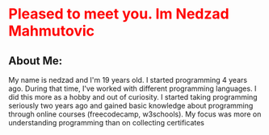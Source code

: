 
 <h1 style="color: red;">Pleased to meet you. Im Nedzad Mahmutovic </h1>

<h2>About Me:</h2>
<p>My name is nedzad and I'm 19 years old. I started programming 4 years ago. During that time, I've worked with different programming languages. I did this more as a hobby and out of curiosity. I started taking programming seriously two years ago and gained basic knowledge about programming through online courses (freecodecamp, w3schools). My focus was more on understanding programming than on collecting certificates </p>
